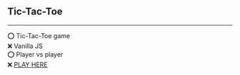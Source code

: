 ## Tic-Tac-Toe

---

⭕ Tic-Tac-Toe game <br>
❌ Vanilla JS <br>
⭕ Player vs player <br>
❌ <a href="https://bolomasta.github.io/Tic-Tac-Toe/">PLAY HERE</a> <br>
